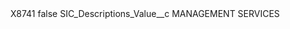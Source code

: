 <?xml version="1.0" encoding="UTF-8"?>
<CustomMetadata xmlns="http://soap.sforce.com/2006/04/metadata" xmlns:xsi="http://www.w3.org/2001/XMLSchema-instance" xmlns:xsd="http://www.w3.org/2001/XMLSchema">
    <label>X8741</label>
    <protected>false</protected>
    <values>
        <field>SIC_Descriptions_Value__c</field>
        <value xsi:type="xsd:string">MANAGEMENT SERVICES</value>
    </values>
</CustomMetadata>
